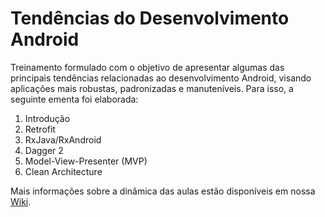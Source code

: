 # Tendências do Desenvolvimento Android

Treinamento formulado com o objetivo de apresentar algumas das principais tendências relacionadas ao desenvolvimento Android, visando aplicações mais robustas, padronizadas e manuteníveis. Para isso, a seguinte ementa foi elaborada:

1. Introdução
2. Retrofit
3. RxJava/RxAndroid
4. Dagger 2
5. Model-View-Presenter (MVP)
6. Clean Architecture

Mais informações sobre a dinâmica das aulas estão disponíveis em nossa [Wiki](https://github.com/brain-machine/android-dev-trends/wiki).
